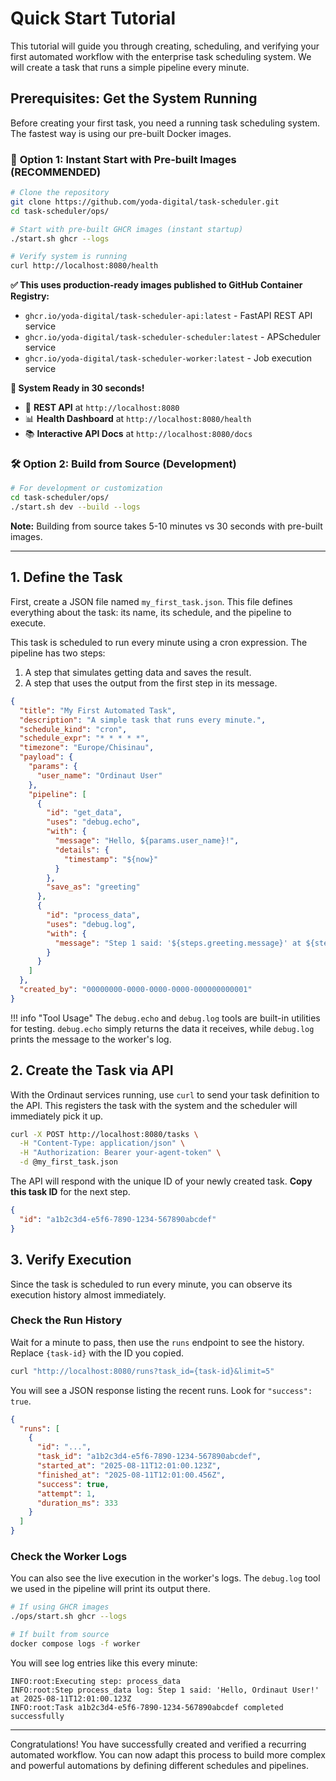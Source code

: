 # Quick Start Tutorial

This tutorial will guide you through creating, scheduling, and verifying your first automated workflow with the enterprise task scheduling system. We will create a task that runs a simple pipeline every minute.

## Prerequisites: Get the System Running

Before creating your first task, you need a running task scheduling system. The fastest way is using our pre-built Docker images.

### 🚀 **Option 1: Instant Start with Pre-built Images (RECOMMENDED)**

```bash
# Clone the repository
git clone https://github.com/yoda-digital/task-scheduler.git
cd task-scheduler/ops/

# Start with pre-built GHCR images (instant startup)
./start.sh ghcr --logs

# Verify system is running
curl http://localhost:8080/health
```

**✅ This uses production-ready images published to GitHub Container Registry:**
- `ghcr.io/yoda-digital/task-scheduler-api:latest` - FastAPI REST API service
- `ghcr.io/yoda-digital/task-scheduler-scheduler:latest` - APScheduler service  
- `ghcr.io/yoda-digital/task-scheduler-worker:latest` - Job execution service

**🎉 System Ready in 30 seconds!**
- 📡 **REST API** at `http://localhost:8080`
- 📊 **Health Dashboard** at `http://localhost:8080/health`
- 📚 **Interactive API Docs** at `http://localhost:8080/docs`

### 🛠️ **Option 2: Build from Source (Development)**

```bash
# For development or customization
cd task-scheduler/ops/
./start.sh dev --build --logs
```

**Note:** Building from source takes 5-10 minutes vs 30 seconds with pre-built images.

---

## 1. Define the Task

First, create a JSON file named `my_first_task.json`. This file defines everything about the task: its name, its schedule, and the pipeline to execute.

This task is scheduled to run every minute using a cron expression. The pipeline has two steps:
1.  A step that simulates getting data and saves the result.
2.  A step that uses the output from the first step in its message.

```json
{
  "title": "My First Automated Task",
  "description": "A simple task that runs every minute.",
  "schedule_kind": "cron",
  "schedule_expr": "* * * * *",
  "timezone": "Europe/Chisinau",
  "payload": {
    "params": {
      "user_name": "Ordinaut User"
    },
    "pipeline": [
      {
        "id": "get_data",
        "uses": "debug.echo",
        "with": {
          "message": "Hello, ${params.user_name}!",
          "details": {
            "timestamp": "${now}"
          }
        },
        "save_as": "greeting"
      },
      {
        "id": "process_data",
        "uses": "debug.log",
        "with": {
          "message": "Step 1 said: '${steps.greeting.message}' at ${steps.greeting.details.timestamp}"
        }
      }
    ]
  },
  "created_by": "00000000-0000-0000-0000-000000000001"
}
```

!!! info "Tool Usage"
    The `debug.echo` and `debug.log` tools are built-in utilities for testing. `debug.echo` simply returns the data it receives, while `debug.log` prints the message to the worker's log.

## 2. Create the Task via API

With the Ordinaut services running, use `curl` to send your task definition to the API. This registers the task with the system and the scheduler will immediately pick it up.

```bash
curl -X POST http://localhost:8080/tasks \
  -H "Content-Type: application/json" \
  -H "Authorization: Bearer your-agent-token" \
  -d @my_first_task.json
```

The API will respond with the unique ID of your newly created task. **Copy this task ID** for the next step.

```json
{
  "id": "a1b2c3d4-e5f6-7890-1234-567890abcdef"
}
```

## 3. Verify Execution

Since the task is scheduled to run every minute, you can observe its execution history almost immediately.

### Check the Run History

Wait for a minute to pass, then use the `runs` endpoint to see the history. Replace `{task-id}` with the ID you copied.

```bash
curl "http://localhost:8080/runs?task_id={task-id}&limit=5"
```

You will see a JSON response listing the recent runs. Look for `"success": true`.

```json
{
  "runs": [
    {
      "id": "...",
      "task_id": "a1b2c3d4-e5f6-7890-1234-567890abcdef",
      "started_at": "2025-08-11T12:01:00.123Z",
      "finished_at": "2025-08-11T12:01:00.456Z",
      "success": true,
      "attempt": 1,
      "duration_ms": 333
    }
  ]
}
```

### Check the Worker Logs

You can also see the live execution in the worker's logs. The `debug.log` tool we used in the pipeline will print its output there.

```bash
# If using GHCR images
./ops/start.sh ghcr --logs

# If built from source
docker compose logs -f worker
```

You will see log entries like this every minute:

```
INFO:root:Executing step: process_data
INFO:root:Step process_data log: Step 1 said: 'Hello, Ordinaut User!' at 2025-08-11T12:01:00.123Z
INFO:root:Task a1b2c3d4-e5f6-7890-1234-567890abcdef completed successfully
```

---

Congratulations! You have successfully created and verified a recurring automated workflow. You can now adapt this process to build more complex and powerful automations by defining different schedules and pipelines.